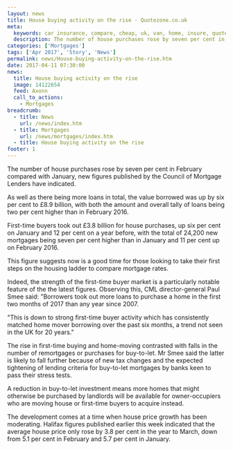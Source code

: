```yaml
---
layout: news
title: House buying activity on the rise - Quotezone.co.uk
meta:
  keywords: car insurance, compare, cheap, uk, van, home, insure, quotes, online, comparison, bike, loans, life
  description: The number of house purchases rose by seven per cent in February compared with January, new figures published by the Council of Mortgage Lenders have indicated
categories: ['Mortgages']
tags: ['Apr 2017', 'Story', 'News']
permalink: news/House-buying-activity-on-the-rise.htm
date: 2017-04-11 07:30:00
news:
  title: House buying activity on the rise
  image: 14122654
  feed: Axonn
  call_to_actions:
    - Mortgages
breadcrumb:
  - title: News
    url: /news/index.htm
  - title: Mortgages
    url: /news/mortgages/index.htm
  - title: House buying activity on the rise
footer: 1
---
```


The number of house purchases rose by seven per cent in February compared with January, new figures published by the Council of Mortgage Lenders have indicated.

As well as there being more loans in total, the value borrowed was up by six per cent to &pound;8.9 billion, with both the amount and overall tally of loans being two per cent higher than in February 2016. &nbsp;

First-time buyers took out &pound;3.8 billion for house purchases, up six per cent on January and 12 per cent on a year before, with the total of 24,200 new mortgages being seven per cent higher than in January and 11 per cent up on February 2016.

This figure suggests now is a good time for those looking to take their first steps on the housing ladder to compare mortgage rates.

Indeed, the strength of the first-time buyer market is a particularly notable feature of the the latest figures. Observing this, CML director-general Paul Smee said: &quot;Borrowers took out more loans to purchase a home in the first two months of 2017 than any year since 2007.

&quot;This is down to strong first-time buyer activity which has consistently matched home mover borrowing over the past six months, a trend not seen in the UK for 20 years.&quot;

The rise in first-time buying and home-moving contrasted with falls in the number of remortgages or purchases for buy-to-let. Mr Smee said the latter is likely to fall further because of new tax changes and the expected tightening of lending criteria for buy-to-let mortgages by banks keen to pass their stress tests.

A reduction in buy-to-let investment means more homes that might otherwise be purchased by landlords will be available for owner-occupiers who are moving house or first-time buyers to acquire instead.

The development comes at a time when house price growth has been moderating. Halifax figures published earlier this week indicated that the average house price only rose by 3.8 per cent in the year to March, down from 5.1 per cent in February and 5.7 per cent in January.
